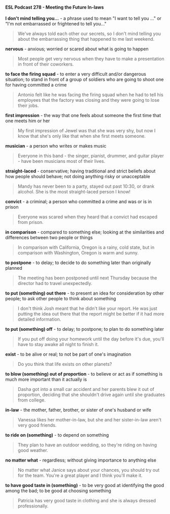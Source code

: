 #### ESL Podcast 278 - Meeting the Future In-laws

**I don't mind telling you...** - a phrase used to mean "I want to tell you ..." or "I'm
not embarrassed or frightened to tell you..."

> We've always told each other our secrets, so I don't mind telling you about the
embarrassing thing that happened to me last weekend.

**nervous** - anxious; worried or scared about what is going to happen

> Most people get very nervous when they have to make a presentation in front of
their coworkers.

**to face the firing squad** - to enter a very difficult and/or dangerous situation; to
stand in front of a group of soldiers who are going to shoot one for having
committed a crime

> Antonio felt like he was facing the firing squad when he had to tell his
employees that the factory was closing and they were going to lose their jobs.

**first impression** - the way that one feels about someone the first time that one
meets him or her

> My first impression of Jewel was that she was very shy, but now I know that
she's only like that when she first meets someone.

**musician** - a person who writes or makes music

> Everyone in this band - the singer, pianist, drummer, and guitar player - have
been musicians most of their lives.

**straight-laced** - conservative; having traditional and strict beliefs about how
people should behave; not doing anything risky or unacceptable

> Mandy has never been to a party, stayed out past 10:30, or drank alcohol. She
is the most straight-laced person I know!

**convict** - a criminal; a person who committed a crime and was or is in prison

> Everyone was scared when they heard that a convict had escaped from prison.

**in comparison** - compared to something else; looking at the similarities and
differences between two people or things

> In comparison with California, Oregon is a rainy, cold state, but in comparison
with Washington, Oregon is warm and sunny.

**to postpone** - to delay; to decide to do something later than originally planned

> The meeting has been postponed until next Thursday because the director had
to travel unexpectedly.

**to put (something) out there** - to present an idea for consideration by other
people; to ask other people to think about something

> I don't think Josh meant that he didn't like your report. He was just putting the
idea out there that the report might be better if it had more detailed information.

**to put (something) off** - to delay; to postpone; to plan to do something later

> If you put off doing your homework until the day before it's due, you'll have to
stay awake all night to finish it.

**exist** - to be alive or real; to not be part of one's imagination

> Do you think that life exists on other planets?

**to blow (something) out of proportion** - to believe or act as if something is
much more important than it actually is

> Dasha got into a small car accident and her parents blew it out of proportion,
deciding that she shouldn't drive again until she graduates from college.

**in-law** - the mother, father, brother, or sister of one's husband or wife

> Vanessa likes her mother-in-law, but she and her sister-in-law aren't very good
friends.

**to ride on (something)** - to depend on something

> They plan to have an outdoor wedding, so they're riding on having good
weather.

**no matter what** - regardless; without giving importance to anything else

> No matter what Janice says about your chances, you should try out for the
team. You're a great player and I think you'll make it.

**to have good taste in (something)** - to be very good at identifying the good
among the bad; to be good at choosing something

> Patricia has very good taste in clothing and she is always dressed
professionally.

